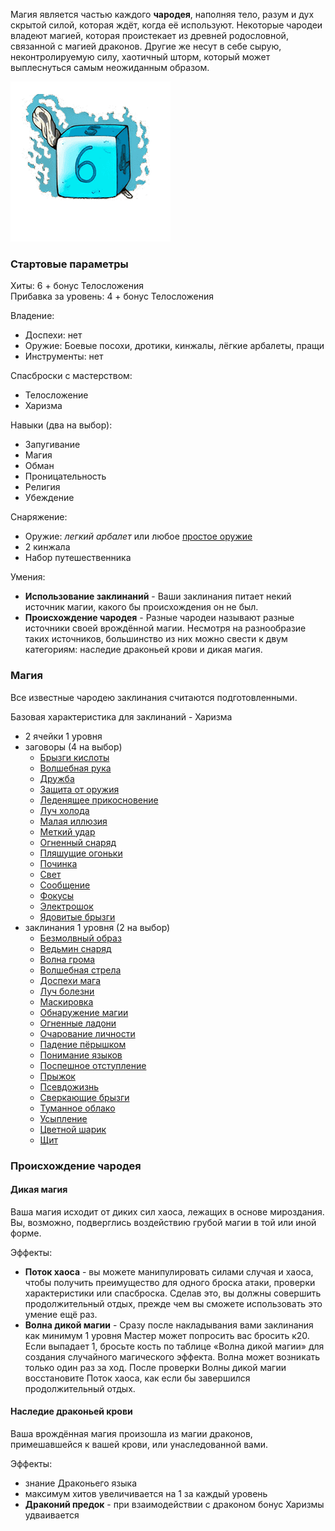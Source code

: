 Магия является частью каждого **чародея**, наполняя тело, разум и дух скрытой силой, которая ждёт, когда её используют. Некоторые чародеи владеют магией, которая проистекает из древней родословной, связанной с магией драконов. Другие же несут в себе сырую, неконтролируемую силу, хаотичный шторм, который может выплеснуться самым неожиданным образом.

![класс|150](/Img/sorcerer.png)
### Стартовые параметры
Хиты: 6 + бонус Телосложения<br>
Прибавка за уровень: 4 + бонус Телосложения

Владение:
- Доспехи: нет
- Оружие: Боевые посохи, дротики, кинжалы, лёгкие арбалеты, пращи
- Инструменты: нет

Спасброски с мастерством:
- Телосложение
- Харизма

Навыки (два на выбор):
- Запугивание
- Магия
- Обман
- Проницательность
- Религия
- Убеждение

Снаряжение:
- Оружие: *легкий арбалет* или любое [простое оружие](<../Владение оружием.md>)
- 2 кинжала
- Набор путешественника

Умения:
- **Использование заклинаний** - Ваши заклинания питает некий источник магии, какого бы происхождения он не был.
- **Происхождение чародея** - Разные чародеи называют разные источники своей врождённой магии. Несмотря на разнообразие таких источников, большинство из них можно свести к двум категориям: наследие драконьей крови и дикая магия.

### Магия
Все известные чародею заклинания считаются подготовленными. 

Базовая характеристика для заклинаний - Харизма

- 2 ячейки 1 уровня
- заговоры (4 на выбор)
	- [Брызги кислоты](</Правила/Магия/Брызги кислоты.md>)
	- [Волшебная рука](</Правила/Магия/Волшебная рука.md>)
	- [Дружба](</Правила/Магия/Дружба.md>)
	- [Защита от оружия](</Правила/Магия/Защита от оружия.md>)
	- [Леденящее прикосновение](</Правила/Магия/Леденящее прикосновение.md>)
	- [Луч холода](</Правила/Магия/Луч холода.md>)
	- [Малая иллюзия](</Правила/Магия/Малая иллюзия.md>)
	- [Меткий удар](</Правила/Магия/Меткий удар.md>)
	- [Огненный снаряд](</Правила/Магия/Огненный снаряд.md>)
	- [Пляшущие огоньки](</Правила/Магия/Пляшущие огоньки.md>)
	- [Починка](</Правила/Магия/Починка.md>)
	- [Свет](</Правила/Магия/Свет.md>)
	- [Сообщение](</Правила/Магия/Сообщение.md>)
	- [Фокусы](</Правила/Магия/Фокусы.md>)
	- [Электрошок](</Правила/Магия/Электрошок.md>)
	- [Ядовитые брызги](</Правила/Магия/Ядовитые брызги.md>)
- заклинания 1 уровня (2 на выбор)
	- [Безмолвный образ](</Правила/Магия/Безмолвный образ.md>)
	- [Ведьмин снаряд](</Правила/Магия/Ведьмин снаряд.md>)
	- [Волна грома](</Правила/Магия/Волна грома.md>)
	- [Волшебная стрела](</Правила/Магия/Волшебная стрела.md>)
	- [Доспехи мага](</Правила/Магия/Доспехи мага.md>)
	- [Луч болезни](</Правила/Магия/Луч болезни.md>)
	- [Маскировка](</Правила/Магия/Маскировка.md>)
	- [Обнаружение магии](</Правила/Магия/Обнаружение магии.md>)
	- [Огненные ладони](</Правила/Магия/Огненные ладони.md>)
	- [Очарование личности](</Правила/Магия/Очарование личности.md>)
	- [Падение пёрышком](</Правила/Магия/Падение пёрышком.md>)
	- [Понимание языков](</Правила/Магия/Понимание языков.md>)
	- [Поспешное отступление](</Правила/Магия/Поспешное отступление.md>)
	- [Прыжок](</Правила/Магия/Прыжок.md>)
	- [Псевдожизнь](</Правила/Магия/Псевдожизнь.md>)
	- [Сверкающие брызги](</Правила/Магия/Сверкающие брызги.md>)
	- [Туманное облако](</Правила/Магия/Туманное облако.md>)
	- [Усыпление](</Правила/Магия/Усыпление.md>)
	- [Цветной шарик](</Правила/Магия/Цветной шарик.md>)
	- [Щит](</Правила/Магия/Щит.md>)

### Происхождение чародея
#### Дикая магия
Ваша магия исходит от диких сил хаоса, лежащих в основе мироздания. Вы, возможно, подверглись воздействию грубой магии в той или иной форме.

Эффекты:
- **Поток хаоса** - вы можете манипулировать силами случая и хаоса, чтобы получить преимущество для одного броска атаки, проверки характеристики или спасброска. Сделав это, вы должны совершить продолжительный отдых, прежде чем вы сможете использовать это умение ещё раз.
- **Волна дикой магии** - Сразу после накладывания вами заклинания как минимум 1 уровня Мастер может попросить вас бросить к20. Если выпадает 1, бросьте кость по таблице «Волна дикой магии» для создания случайного магического эффекта. Волна может возникать только один раз за ход. После проверки Волны дикой магии восстановите Поток хаоса, как если бы завершился продолжительный отдых.

#### Наследие драконьей крови
Ваша врождённая магия произошла из магии драконов, примешавшейся к вашей крови, или унаследованной вами.

Эффекты:
- знание Драконьего языка
- максимум хитов увеличивается на 1 за каждый уровень
- **Драконий предок** - при взаимодействии с драконом бонус Харизмы удваивается